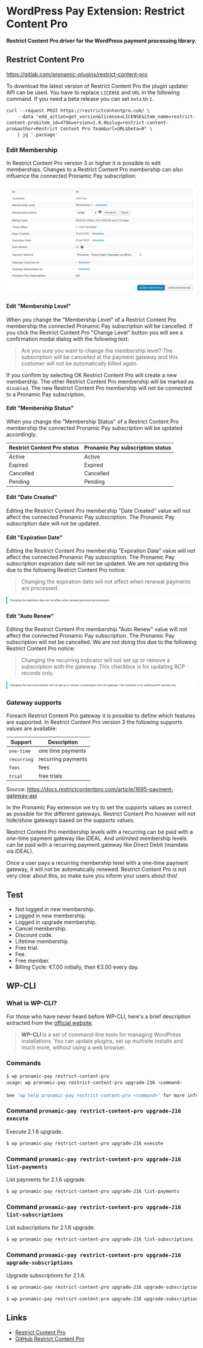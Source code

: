 # WordPress Pay Extension: Restrict Content Pro

**Restrict Content Pro driver for the WordPress payment processing library.**

## Restrict Content Pro

https://gitlab.com/pronamic-plugins/restrict-content-pro

To download the latest version of Restrict Content Pro the plugin updater API can be used.
You have to replace `LICENSE` and `URL` in the following command. If you need a beta
release you can set `beta` to `1`.

```
curl --request POST https://restrictcontentpro.com/ \
    --data "edd_action=get_version&license=LICENSE&item_name=restrict-content-pro&item_id=479&version=1.0.0&slug=restrict-content-pro&author=Restrict Content Pro Team&url=URL&beta=0" \
    | jq '.package'
```

### Edit Membership

In Restrict Content Pro version 3 or higher it is possible to edit memberships.
Changes to a Restrict Content Pro membership can also influence the connected
Pronamic Pay subscription:

![Restrict Content Pro edit membership](documentation/restrict-content-pro-3-edit-membership.png)

#### Edit "Membership Level"

When you change the "Membership Level" of a Restrict Content Pro membership the
connected Pronamic Pay subscription will be cancelled. If you click the 
Restrict Content Pro "Change Level" button you will see a confirmation modal
dialog with the following text:

> Are you sure you want to change the membership level? The subscription will be cancelled at the payment gateway and this customer will not be automatically billed again. 

If you confirm by selecting OK Restrict Content Pro will create a new membership.
The other Restrict Content Pro membership will be marked as `disabled`. The new
Restrict Content Pro membership will not be connected to a Pronamic Pay subscription.

#### Edit "Membership Status"

When you change the "Membership Status" of a Restrict Content Pro membership the
connected Pronamic Pay subscription will be updated accordingly.

| Restrict Content Pro status | Pronamic Pay subscription status |
| --------------------------- | -------------------------------- |
| Active                      | Active                           |
| Expired                     | Expired                          |
| Cancelled                   | Cancelled                        |
| Pending                     | Pending                          |

#### Edit "Date Created"

Editing the Restrict Content Pro membership "Date Created" value will not affect
the connected Pronamic Pay subscription. The Pronamic Pay subscription date will
not be updated.

#### Edit "Expiration Date"

Editing the Restrict Content Pro membership "Expiration Date" value will not affect
the connected Pronamic Pay subscription. The Pronamic Pay subscription expiration
date will not be updated. We are not updating this due to the following
Restrict Content Pro notice:

> Changing the expiration date will not affect when renewal payments are processed.

![Restrict Content Pro edit expiration date notice](documentation/restrict-content-pro-3-edit-expiration-date-notice.png)

#### Edit "Auto Renew"

Editing the Restrict Content Pro membership "Auto Renew" value will not affect
the connected Pronamic Pay subscription. The Pronamic Pay subscription will not
be cancelled. We are not doing this due to the following Restrict Content Pro notice:

> Changing the recurring indicator will not set up or remove a subscription with the gateway. This checkbox is for updating RCP records only.

![Restrict Content Pro edit auto renew notice](documentation/restrict-content-pro-3-edit-auto-renew-notice.png)

### Gateway supports

Foreach Restrict Content Pro gateway it is possible to define which features are supported.
In Restrict Content Pro version 3 the following supports values are available:

| Support     | Description        |
| ----------- | ------------------ |
| `one-time`  | one time payments  |
| `recurring` | recurring payments |
| `fees`      | fees               |
| `trial`     | free trials        |

Source: https://docs.restrictcontentpro.com/article/1695-payment-gateway-api

In the Pronamic Pay extension we try to set the supports values as correct as possible
for the different gateways. Restrict Content Pro however will not hide/show gateways 
based on the supports values.

Restrict Content Pro membership levels with a recurring can be paid with a
one-time payment gateway like iDEAL. And unlimited membership levels can 
be paid with a recurring payment gateway like Direct Debit (mandate via iDEAL).

Once a user pays a recurring membership level with a one-time payment gateway, 
it will not be automatically renewed. Restrict Content Pro is not very clear 
about this, so make sure you inform your users about this!

## Test

*	Not logged in new membership.
*	Logged in new membership.
*	Logged in upgrade membership.
*	Cancel membership.
*	Discount code.
*	Lifetime membership.
*	Free trial.
*	Fee.
*	Free member.
*	Billing Cycle:	€7.00 initially, then €3.00 every day.

## WP-CLI

### What is WP-CLI?

For those who have never heard before WP-CLI, here's a brief description extracted from the [official website](https://wp-cli.org/).

> **WP-CLI** is a set of command-line tools for managing WordPress installations. You can update plugins, set up multisite installs and much more, without using a web browser.

### Commands

```bash
$ wp pronamic-pay restrict-content-pro
usage: wp pronamic-pay restrict-content-pro upgrade-216 <command>

See 'wp help pronamic-pay restrict-content-pro <command>' for more information on a specific command.
```

### Command `pronamic-pay restrict-content-pro upgrade-216 execute`

Execute 2.1.6 upgrade.

```bash
$ wp pronamic-pay restrict-content-pro upgrade-216 execute
```

### Command `pronamic-pay restrict-content-pro upgrade-216 list-payments`

List payments for 2.1.6 upgrade.

```bash
$ wp pronamic-pay restrict-content-pro upgrade-216 list-payments
```

### Command `pronamic-pay restrict-content-pro upgrade-216 list-subscriptions`

List subscriptions for 2.1.6 upgrade.

```bash
$ wp pronamic-pay restrict-content-pro upgrade-216 list-subscriptions
```

### Command `pronamic-pay restrict-content-pro upgrade-216 upgrade-subscriptions`

Upgrade subscriptions for 2.1.6.

```bash
$ wp pronamic-pay restrict-content-pro upgrade-216 upgrade-subscriptions
```

```bash
$ wp pronamic-pay restrict-content-pro upgrade-216 upgrade-subscriptions --skip-no-match=true --reactivate=true --dry-run=false
```

## Links

*	[Restrict Content Pro](https://restrictcontentpro.com/)
*	[GitHub Restrict Content Pro](https://github.com/restrictcontentpro/restrict-content-pro)
